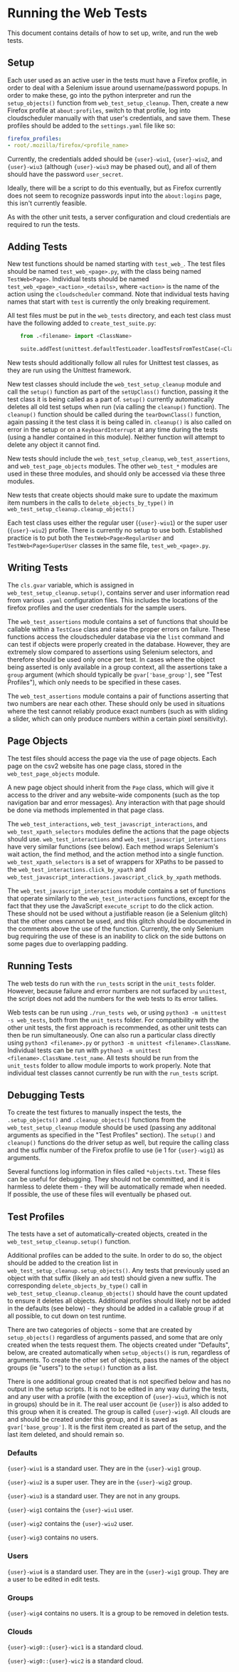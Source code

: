 # Running the Web Tests

This document contains details of how to set up, write, and run the web tests. 

## Setup

Each user used as an active user in the tests must have a Firefox profile, in order to deal with a Selenium issue around username/password popups. In order to make these, go into the python interpreter and run the `setup_objects()` function from `web_test_setup_cleanup`. Then, create a new Firefox profile at `about:profiles`, switch to that profile, log into cloudscheduler manually with that user's credentials, and save them. These profiles should be added to the `settings.yaml` file like so:

```yaml
firefox_profiles:
- root/.mozilla/firefox/<profile_name>
```

Currently, the credentials added should be `{user}-wiu1`, `{user}-wiu2`, and `{user}-wiu3` (although `{user}-wiu3` may be phased out), and all of them should have the password `user_secret`.

Ideally, there will be a script to do this eventually, but as Firefox currently does not seem to recognize passwords input into the `about:logins` page, this isn't currently feasible.

As with the other unit tests, a server configuration and cloud credentials are required to run the tests.

## Adding Tests

New test functions should be named starting with `test_web_`. The test files should be named `test_web_<page>.py`, with the class being named `TestWeb<Page>`. Individual tests should be named `test_web_<page>_<action>_<details>`, where `<action>` is the name of the action using the `cloudscheduler` command. Note that individual tests having names that start with `test` is currently the only breaking requirement.

All test files must be put in the `web_tests` directory, and each test class must have the following added to `create_test_suite.py`:

```python
    from .<filename> import <ClassName>

    suite.addTest(unittest.defaultTestLoader.loadTestsFromTestCase(<ClassName>))
```

New tests should additionally follow all rules for Unittest test classes, as they are run using the Unittest framework.

New test classes should include the `web_test_setup_cleanup` module and call the `setup()` function as part of the `setUpClass()` function, passing it the test class it is being called as a part of. `setup()` currently automatically deletes all old test setups when run (via calling the `cleanup()` function). The `cleanup()` function should be called during the `tearDownClass()` function, again passing it the test class it is being called in. `cleanup()` is also called on error in the setup or on a `KeyboardInterrupt` at any time during the tests (using a handler contained in this module). Neither function will attempt to delete any object it cannot find. 

New tests should include the `web_test_setup_cleanup`, `web_test_assertions`, and `web_test_page_objects` modules. The other `web_test_*` modules are used in these three modules, and should only be accessed via these three modules. 

New tests that create objects should make sure to update the maximum item numbers in the calls to `delete_objects_by_type()` in `web_test_setup_cleanup.cleanup_objects()`

Each test class uses either the regular user (`{user}-wiu1`) or the super user (`{user}-wiu2`) profile. There is currently no setup to use both. Established practice is to put both the `TestWeb<Page>RegularUser` and `TestWeb<Page>SuperUser` classes in the same file, `test_web_<page>.py`.

## Writing Tests

The `cls.gvar` variable, which is assigned in `web_test_setup_cleanup.setup()`, contains server and user information read from various `.yaml` configuration files. This includes the locations of the firefox profiles and the user credentials for the sample users.

The `web_test_assertions` module contains a set of functions that should be callable within a `TestCase` class and raise the proper errors on failure. These functions access the cloudscheduler database via the `list` command and can test if objects were properly created in the database. However, they are extremely slow compared to assertions using Selenium selectors, and therefore should be used only once per test. In cases where the object being asserted is only available in a group context, all the assertions take a `group` argument (which should typically be `gvar['base_group']`, see "Test Profiles"), which only needs to be specified in these cases.

The `web_test_assertions` module contains a pair of functions asserting that two numbers are near each other. These should only be used in situations where the test cannot reliably produce exact numbers (such as with sliding a slider, which can only produce numbers within a certain pixel sensitivity).

## Page Objects

The test files should access the page via the use of page objects. Each page on the csv2 website has one page class, stored in the `web_test_page_objects` module. 

A new page object should inherit from the `Page` class, which will give it access to the driver and any website-wide components (such as the top navigation bar and error messages). Any interaction with that page should be done via methods implemented in that page class. 

The `web_test_interactions`, `web_test_javascript_interactions`, and `web_test_xpath_selectors` modules define the actions that the page objects should use. `web_test_interactions` and `web_test_javascript_interactions` have very similar functions (see below). Each method wraps Selenium's wait action, the find method, and the action method into a single function. `web_test_xpath_selectors` is a set of wrappers for XPaths to be passed to the `web_test_interactions.click_by_xpath` and `web_test_javascript_interactions.javascript_click_by_xpath` methods.

The `web_test_javascript_interactions` module contains a set of functions that operate similarly to the `web_test_interactions` functions, except for the fact that they use the JavaScript `execute_script` to do the click action. These should not be used without a justifiable reason (ie a Selenium glitch) that the other ones cannot be used, and this glitch should be documented in the comments above the use of the function. Currently, the only Selenium bug requiring the use of these is an inability to click on the side buttons on some pages due to overlapping padding.

## Running Tests

The web tests do run with the `run_tests` script in the `unit_tests` folder. However, because failure and error numbers are not surfaced by `unittest`, the script does not add the numbers for the web tests to its error tallies.

Web tests can be run using `./run_tests web`, or using `python3 -m unittest -s web_tests`, both from the `unit_tests` folder. For compatibility with the other unit tests, the first approach is recommended, as other unit tests can then be run simultaneously. One can also run a particular class directly using `python3 <filename>.py` or `python3 -m unittest <filename>.ClassName`. Individual tests can be run with `python3 -m unittest <filename>.ClassName.test_name`. All tests should be run from the `unit_tests` folder to allow module imports to work properly. Note that individual test classes cannot currently be run with the `run_tests` script.

## Debugging Tests

To create the test fixtures to manually inspect the tests, the `.setup_objects()` and `.cleanup_objects()` functions from the `web_test_setup_cleanup` module should be used (passing any additonal arguments as specified in the "Test Profiles" section). The `setup()` and `cleanup()` functions do the driver setup as well, but require the calling class and the suffix number of the Firefox profile to use (ie 1 for `{user}-wig1`) as arguments. 

Several functions log information in files called `*objects.txt`. These files can be useful for debugging. They should not be committed, and it is harmless to delete them - they will be automatically remade when needed. If possible, the use of these files will eventually be phased out.

## Test Profiles

The tests have a set of automatically-created objects, created in the `web_test_setup_cleanup.setup()` function. 

Additional profiles can be added to the suite. In order to do so, the object should be added to the creation list in `web_test_setup_cleanup.setup_objects()`. Any tests that previously used an object with that suffix (likely an `add` test) should given a new suffix. The corresponding `delete_objects_by_type()` call in `web_test_setup_cleanup.cleanup_objects()` should have the count updated to ensure it deletes all objects. Additional profiles should likely not be added in the defaults (see below) - they should be added in a callable group if at all possible, to cut down on test runtime.

There are two categories of objects - some that are created by `setup_objects()` regardless of arguments passed, and some that are only created when the tests request them. The objects created under "Defaults", below, are created automatically when `setup_objects()` is run, regardless of arguments. To create the other set of objects, pass the names of the object groups (ie "users") to the `setup()` function as a list.

There is one additional group created that is not specified below and has no output in the setup scripts. It is not to be edited in any way during the tests, and any user with a profile (with the exception of `{user}-wiu3`, which is not in groups) should be in it. The real user account (ie `{user}`) is also added to this group when it is created. The group is called `{user}-wig0`. All clouds are and should be created under this group, and it is saved as `gvar['base_group']`. It is the first item created as part of the setup, and the last item deleted, and should remain so.

### Defaults

`{user}-wiu1` is a standard user. They are in the `{user}-wig1` group.

`{user}-wiu2` is a super user. They are in the `{user}-wig2` group.

`{user}-wiu3` is a standard user. They are not in any groups.

`{user}-wig1` contains the `{user}-wiu1` user.

`{user}-wig2` contains the `{user}-wiu2` user.

`{user}-wig3` contains no users.

### Users

`{user}-wiu4` is a standard user. They are in the `{user}-wig1` group. They are a user to be edited in edit tests.

### Groups

`{user}-wig4` contains no users. It is a group to be removed in deletion tests.

### Clouds

`{user}-wig0::{user}-wic1` is a standard cloud.

`{user}-wig0::{user}-wic2` is a standard cloud.